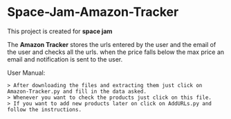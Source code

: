 # Space-Jam-Amazon-Tracker
This project is created for <b>space jam</b>

The <b>Amazon Tracker</b> stores the urls entered by the user and the email of the user and checks all the urls.
when the price falls below the max price an email and notification is sent to the user.

User Manual:

    > After downloading the files and extracting them just click on Amazon-Tracker.py and fill in the data asked.
    > Whenever you want to check the products just click on this file.
    > If you want to add new products later on click on AddURLs.py and follow the instructions.